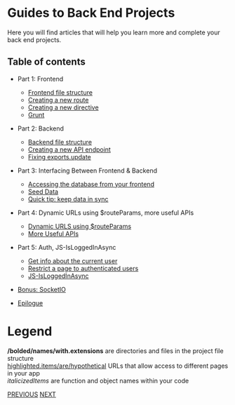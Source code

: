 # Guides to Back End Projects

Here you will find articles that will help you learn more and complete your back end projects.

## Table of contents

- Part 1: Frontend
  - [Frontend file structure](Front-End-File-Structure)
  - [Creating a new route](Creating-a-new-route)
  - [Creating a new directive](Creating-a-new-directive)
  - [Grunt](Grunt)

- Part 2: Backend
  - [Backend file structure](Angular-Backend-File-Structure)
  - [Creating a new API endpoint](Creating-a-new-API-endpoint)
  - [Fixing exports.update](Fixing-Exports-Update)

- Part 3: Interfacing Between Frontend & Backend
  - [Accessing the database from your frontend](Accessing-Database-Front-End)
  - [Seed Data](Angular-Seed-Data)
  - [Quick tip: keep data in sync](Angular-Keep-Data-In-Sync)

- Part 4: Dynamic URLs using $routeParams, more useful APIs
  - [Dynamic URLS using $routeParams](Angular-Dynamic-URLs-Using-RouteParams)
  - [More Useful APIs](Angular-Make-Useful-APIs)

- Part 5: Auth, JS-IsLoggedInAsync
  - [Get info about the current user](Angular-Get-User-Info)
  - [Restrict a page to authenticated users](Page-Restriction)
  - [JS-IsLoggedInAsync](JS-IsLoggedInAsync)

- [Bonus: SocketIO](Angular-Angular-Angular-Bonus-SocketIO)
- [Epilogue](Epilogue)

# Legend
**/bolded/names/with.extensions** are directories and files in the project file structure<br>[highlighted.items/are/hypothetical](#) URLs that allow access to different pages in your app<br>_italicizedItems_ are function and object names within your code

[PREVIOUS](Intro-to-Yeoman-Angular-Fullstack-Back-End-Projects) [NEXT](Front-End-File-Structure)
